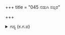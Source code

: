 +++
title = "045 ನಡುಗಿ ಸಙ್ಗರ"

+++

<details><summary>ಗದ್ಯ (ಕ.ಗ.ಪ) </summary>

45. ನಡುಗಿ ಯುದ್ಧ ಭೀತಿಯಿಂದ ಬೆನ್ನು ತಿರುಗಿಸಿದ ಶೂರರ ಗುಂಪನ್ನು ನೋಡುತ್ತಾ ಸೂರ್ಯನಿಗೆ ಮರೆಮಾಡಿದ್ದ ಚಕ್ರವನ್ನು ಕೃಷ್ಣನು ತೆಗೆದನು. ಪಶ್ಚಿಮದಿಕ್ಕಿಗೆ ಇಳಿಯದ ಸೂರ್ಯನನ್ನು ಬಯ್ಯುತ್ತಾ ಕುರುರಾಯನು ನಡೆದನು. ಈ ಕಡೆ ಪಾಂಡವರ ಸೇನೆಯಲ್ಲಿ ಸಂತೋಷಸೂಚಕವಾಗಿ ಚೌರಿಗಳು ಕುಣಿದಾಡಿದವು.
</details>
